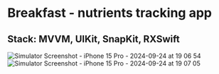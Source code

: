 # Breakfast - nutrients tracking app
## Stack: MVVM, UIKit, SnapKit, RXSwift

![Simulator Screenshot - iPhone 15 Pro - 2024-09-24 at 19 06 54](https://github.com/user-attachments/assets/ac3953f1-d989-45e0-8a67-7f31cefc7844)
![Simulator Screenshot - iPhone 15 Pro - 2024-09-24 at 19 07 05](https://github.com/user-attachments/assets/79874600-f2bc-4c91-91b0-2c7afe1d85a8)

